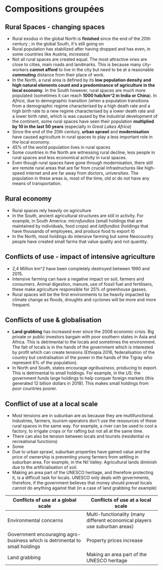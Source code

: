 # Compositions groupées

## Rural Spaces - changing spaces

* Rural exodus in the global North is **finished** since the end of the 20th century ; in the global South, it's still going on
* Rural population has stabilized after having dropped and has even, in some countries like Austria, *increased*.
* Not all rural spaces are created equal. The most attractive ones are close to cities, main roads and landmarks. This is because many city-workers **cannot afford** to live in the city but need to be at a reasonable **commuting** distance from their place of work.
* In the North, a rural area is defined by its **low population density and high natural elements count and a predominance of agriculture in the local economy**. In the South however, rural spaces are much more populated (sometimes it can reach **1000 hab/km^2 in India or China**). In *Africa*, due to demographic transition (when a population transitions from a demographic regime characterised by a high death rate and a high birth rate to a new regime characterised by a lower death rate and a lower birth rate), which is was caused by the industrial development of the continent, some rural spaces have seen their population **multiplied by 10 in the last 50 years** (especially in *Great Lakes Africa*)
* Since the end of the 20th century, **urban sprawl** and **modernisation** have caused agriculture in rural spaces to play a less important role in the local economy.
* 45% of the world population lives in rural spaces
* Some countries in the North are witnessing rural decline, less people in rural spaces and less economical activity in rural spaces.
* Even though rural spaces have gone through modernisation, there still are remote rural areas that are far from crucial infrastructures like high-speed internet and are far away from doctors, universities. The population in these areas is, most of the time, old or do not have any means of transportation. 

## Rural economy

* Rural spaces rely heavily on agriculture
* In the South, ancient agricultural structures are still in activity. For example, in South America: *microfundios* (small holdings that are maintained by individuals, food crops) and *latifundios* (holdings that have thousands of employees, and produce food to export it)
* In the North, most holdings do intensive farming but some Neocountry people have created small farms that value quality and not quantity.

## Conflicts of use - impact of intensive agriculture

* 2,4 Million km^2 have been completely destroyed between 1990 and 2015.
* Intensive farming can have a negative impact on soil, farmers and consumers. Animal digestion, manure, use of fossil fuel and fertilisers, these make agriculture responsible for 25% of greenhouse gasses.
* Rural spaces will be the first environments to be heavily impacted by climate change as floods, droughts and cyclones will be more and more frequent.

## Conflicts of use & globalisation

* **Land grabbing** has increased ever since the 2008 economic crisis. Big private or public investors bargain with poor southern states in Asia and Africa. This is detrimental to the locals and sometimes the environment. The fait of locals is in the hands of the government which is interested by profit which can create tensions (Ethiopia 2016, federalisation of the country but centralisation of the power in the hands of the Tigray who represent 6% of the population).
* In North and South, states encourage *agribusiness*, producing to export. This is detrimental to small holdings. For example, in the US: the government funds large holdings to help conquer foreign markets (this generated 12 billion dollars in 2018). This makes small holdings from poor countries poorer.

## Conflict of use at a local scale

* Most tensions are in suburban are	as because they are multifunctional. Industries, farmers, tourism operators don't use the ressources of these rural spaces in the same way. For example, a river can be used to cool a factory, to irrigate crops or for rafting but not all at the same time. 
* There can also be tension between locals and tourists (residential vs recreational functions)
* Some 
* Due to urban sprawl, suburban properties have gained value and the price of ownership is preventing young farmers from settling in suburban area. For example, in the Nil Valley: Agricultural lands diminish due to the artificialisation of soil. 
* Making an area part of the UNESCO heritage, and therefore protecting it, is a difficult task for locals. UNESCO only deals with governments, therefore, if the government believes that money should prevail locals cannot do anything against that (in a case of land grabbing for example)

| Conflicts of use at a global scale | Conflicts of use at a local scale |
|---|---|
|Environmental concerns| Multi-functionality (many different economical players use suburban areas)|
|Government encouraging agro-business which is detrimental to small holdings|Property prices increase|
|Land grabbing|Making an area part of the UNESCO heritage|

 
<!--stackedit_data:
eyJoaXN0b3J5IjpbLTI0MjY3NzE3Ml19
-->